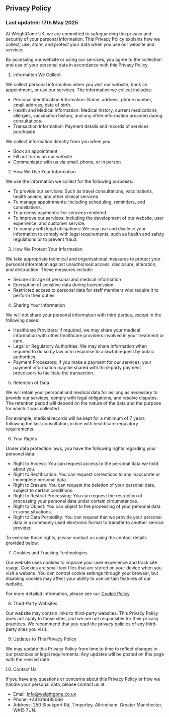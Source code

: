 ## Privacy Policy

### Last updated: 17th May 2025

At WeightGone UK, we are committed to safeguarding the privacy and security of your personal information. This Privacy Policy explains how we collect, use, store, and protect your data when you use our website and services. 

By accessing our website or using our services, you agree to the collection and use of your personal data in accordance with this Privacy Policy.

 1. Information We Collect

We collect personal information when you visit our website, book an appointment, or use our services. The information we collect includes:

- Personal Identification Information: Name, address, phone number, email address, date of birth.
- Health and Medical Information: Medical history, current medications, allergies, vaccination history, and any other information provided during consultations.
- Transaction Information: Payment details and records of services purchased.

We collect information directly from you when you:

- Book an appointment
- Fill out forms on our website
- Communicate with us via email, phone, or in person

 2. How We Use Your Information

We use the information we collect for the following purposes:

- To provide our services: Such as travel consultations, vaccinations, health advice, and other clinical services.
- To manage appointments: Including scheduling, reminders, and cancellations.
- To process payments: For services rendered.
- To improve our services: Including the development of our website, user experience, and customer service.
- To comply with legal obligations: We may use and disclose your information to comply with legal requirements, such as health and safety regulations or to prevent fraud.

 3. How We Protect Your Information

We take appropriate technical and organisational measures to protect your personal information against unauthorised access, disclosure, alteration, and destruction. These measures include:

- Secure storage of personal and medical information
- Encryption of sensitive data during transmission
- Restricted access to personal data for staff members who require it to perform their duties

 4. Sharing Your Information

We will not share your personal information with third parties, except in the following cases:

- Healthcare Providers: If required, we may share your medical information with other healthcare providers involved in your treatment or care.
- Legal or Regulatory Authorities: We may share information when required to do so by law or in response to a lawful request by public authorities.
- Payment Processors: If you make a payment for our services, your payment information may be shared with third-party payment processors to facilitate the transaction.

 5. Retention of Data

We will retain your personal and medical data for as long as necessary to provide our services, comply with legal obligations, and resolve disputes. The retention period will depend on the nature of the data and the purpose for which it was collected.

For example, medical records will be kept for a minimum of 7 years following the last consultation, in line with healthcare regulatory requirements.

 6. Your Rights

Under data protection laws, you have the following rights regarding your personal data:

- Right to Access: You can request access to the personal data we hold about you.
- Right to Rectification: You can request corrections to any inaccurate or incomplete personal data.
- Right to Erasure: You can request the deletion of your personal data, subject to certain conditions.
- Right to Restrict Processing: You can request the restriction of processing your personal data under certain circumstances.
- Right to Object: You can object to the processing of your personal data in some situations.
- Right to Data Portability: You can request that we provide your personal data in a commonly used electronic format to transfer to another service provider.

To exercise these rights, please contact us using the contact details provided below.

 7. Cookies and Tracking Technologies

Our website uses cookies to improve your user experience and track site usage. Cookies are small text files that are stored on your device when you visit a website. You can control cookie settings through your browser, but disabling cookies may affect your ability to use certain features of our website.

For more detailed information, please see our [Cookie Policy]().

 8. Third-Party Websites

Our website may contain links to third-party websites. This Privacy Policy does not apply to those sites, and we are not responsible for their privacy practices. We recommend that you read the privacy policies of any third-party sites you visit.

 9. Updates to This Privacy Policy

We may update this Privacy Policy from time to time to reflect changes in our practices or legal requirements. Any updates will be posted on this page with the revised date.

 10. Contact Us

If you have any questions or concerns about this Privacy Policy or how we handle your personal data, please contact us at:

- Email: info@weightgone.co.uk
- Phone: +441619485066
- Address: 250 Stockport Rd, Timperley, Altrincham, Greater Manchester, WA15 7UN.